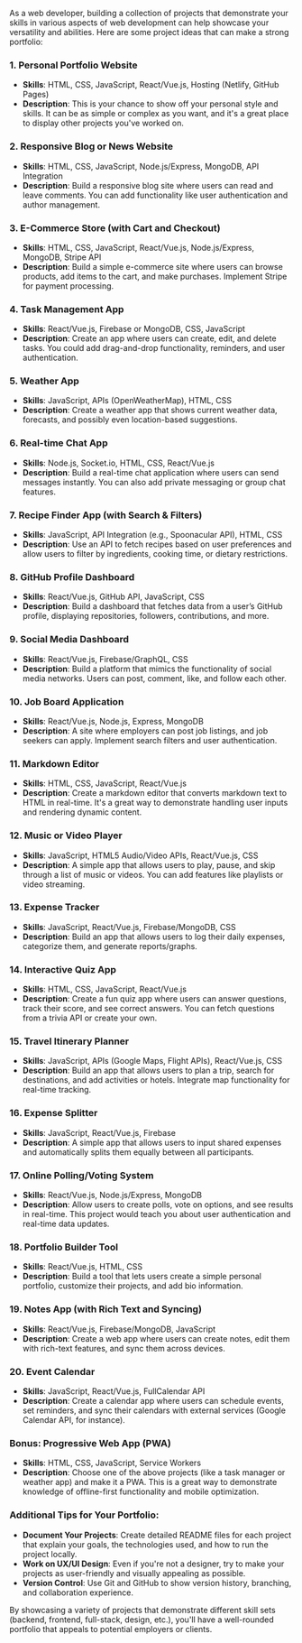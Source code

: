 As a web developer, building a collection of projects that demonstrate your skills in various aspects of web development can help showcase your versatility and abilities. Here are some project ideas that can make a strong portfolio:

### 1. **Personal Portfolio Website**
   - **Skills**: HTML, CSS, JavaScript, React/Vue.js, Hosting (Netlify, GitHub Pages)
   - **Description**: This is your chance to show off your personal style and skills. It can be as simple or complex as you want, and it's a great place to display other projects you've worked on.

### 2. **Responsive Blog or News Website**
   - **Skills**: HTML, CSS, JavaScript, Node.js/Express, MongoDB, API Integration
   - **Description**: Build a responsive blog site where users can read and leave comments. You can add functionality like user authentication and author management.

### 3. **E-Commerce Store (with Cart and Checkout)**
   - **Skills**: HTML, CSS, JavaScript, React/Vue.js, Node.js/Express, MongoDB, Stripe API
   - **Description**: Build a simple e-commerce site where users can browse products, add items to the cart, and make purchases. Implement Stripe for payment processing.

### 4. **Task Management App**
   - **Skills**: React/Vue.js, Firebase or MongoDB, CSS, JavaScript
   - **Description**: Create an app where users can create, edit, and delete tasks. You could add drag-and-drop functionality, reminders, and user authentication.

### 5. **Weather App**
   - **Skills**: JavaScript, APIs (OpenWeatherMap), HTML, CSS
   - **Description**: Create a weather app that shows current weather data, forecasts, and possibly even location-based suggestions.

### 6. **Real-time Chat App**
   - **Skills**: Node.js, Socket.io, HTML, CSS, React/Vue.js
   - **Description**: Build a real-time chat application where users can send messages instantly. You can also add private messaging or group chat features.

### 7. **Recipe Finder App (with Search & Filters)**
   - **Skills**: JavaScript, API Integration (e.g., Spoonacular API), HTML, CSS
   - **Description**: Use an API to fetch recipes based on user preferences and allow users to filter by ingredients, cooking time, or dietary restrictions.

### 8. **GitHub Profile Dashboard**
   - **Skills**: React/Vue.js, GitHub API, JavaScript, CSS
   - **Description**: Build a dashboard that fetches data from a user’s GitHub profile, displaying repositories, followers, contributions, and more.

### 9. **Social Media Dashboard**
   - **Skills**: React/Vue.js, Firebase/GraphQL, CSS
   - **Description**: Build a platform that mimics the functionality of social media networks. Users can post, comment, like, and follow each other.

### 10. **Job Board Application**
   - **Skills**: React/Vue.js, Node.js, Express, MongoDB
   - **Description**: A site where employers can post job listings, and job seekers can apply. Implement search filters and user authentication.

### 11. **Markdown Editor**
   - **Skills**: HTML, CSS, JavaScript, React/Vue.js
   - **Description**: Create a markdown editor that converts markdown text to HTML in real-time. It's a great way to demonstrate handling user inputs and rendering dynamic content.

### 12. **Music or Video Player**
   - **Skills**: JavaScript, HTML5 Audio/Video APIs, React/Vue.js, CSS
   - **Description**: A simple app that allows users to play, pause, and skip through a list of music or videos. You can add features like playlists or video streaming.

### 13. **Expense Tracker**
   - **Skills**: JavaScript, React/Vue.js, Firebase/MongoDB, CSS
   - **Description**: Build an app that allows users to log their daily expenses, categorize them, and generate reports/graphs.

### 14. **Interactive Quiz App**
   - **Skills**: HTML, CSS, JavaScript, React/Vue.js
   - **Description**: Create a fun quiz app where users can answer questions, track their score, and see correct answers. You can fetch questions from a trivia API or create your own.

### 15. **Travel Itinerary Planner**
   - **Skills**: JavaScript, APIs (Google Maps, Flight APIs), React/Vue.js, CSS
   - **Description**: Build an app that allows users to plan a trip, search for destinations, and add activities or hotels. Integrate map functionality for real-time tracking.

### 16. **Expense Splitter**
   - **Skills**: JavaScript, React/Vue.js, Firebase
   - **Description**: A simple app that allows users to input shared expenses and automatically splits them equally between all participants.

### 17. **Online Polling/Voting System**
   - **Skills**: React/Vue.js, Node.js/Express, MongoDB
   - **Description**: Allow users to create polls, vote on options, and see results in real-time. This project would teach you about user authentication and real-time data updates.

### 18. **Portfolio Builder Tool**
   - **Skills**: React/Vue.js, HTML, CSS
   - **Description**: Build a tool that lets users create a simple personal portfolio, customize their projects, and add bio information.

### 19. **Notes App (with Rich Text and Syncing)**
   - **Skills**: React/Vue.js, Firebase/MongoDB, JavaScript
   - **Description**: Create a web app where users can create notes, edit them with rich-text features, and sync them across devices.

### 20. **Event Calendar**
   - **Skills**: JavaScript, React/Vue.js, FullCalendar API
   - **Description**: Create a calendar app where users can schedule events, set reminders, and sync their calendars with external services (Google Calendar API, for instance).

### Bonus: **Progressive Web App (PWA)**
   - **Skills**: HTML, CSS, JavaScript, Service Workers
   - **Description**: Choose one of the above projects (like a task manager or weather app) and make it a PWA. This is a great way to demonstrate knowledge of offline-first functionality and mobile optimization.

### Additional Tips for Your Portfolio:
- **Document Your Projects**: Create detailed README files for each project that explain your goals, the technologies used, and how to run the project locally.
- **Work on UX/UI Design**: Even if you're not a designer, try to make your projects as user-friendly and visually appealing as possible.
- **Version Control**: Use Git and GitHub to show version history, branching, and collaboration experience.

By showcasing a variety of projects that demonstrate different skill sets (backend, frontend, full-stack, design, etc.), you'll have a well-rounded portfolio that appeals to potential employers or clients.
